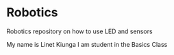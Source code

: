 # Robotics
Robotics repository on how to use LED and sensors

My name is Linet Kiunga
I am student in the Basics Class
